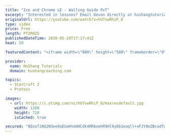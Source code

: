 ```yaml
---
title: "Ice and Chrome LE - Walling Guide PvT"
excerpt: "Interested in lessons? Email Devon directly at hushangtutorials@outlook.com ------------------------------------------------------------------------------------------------------- Want to support HuShang Tutorials directly? Patreon is a website where you can contribute a monthly donation that will help"
originalUrl: https://youtube.com/watch?v=hU7vwRhiP_8
type: video
price: Free
length: PT2M42S
publishedDateTime: 2020-05-29T17:17:41Z
heat: 50

featuredContent: "<iframe width=\"800\" height=\"500\" frameborder=\"0\" src=\"https://www.youtube.com/embed/hU7vwRhiP_8\" allow=\"accelerometer; autoplay; encrypted-media; gyroscope; picture-in-picture\" allowfullscreen></iframe>"

provider:
  name: HuShang Tutorials
  domain: hushangcoaching.com

topics:
  - StarCraft 2
  - Protoss

images:
  - url: https://i.ytimg.com/vi/hU7vwRhiP_8/maxresdefault.jpg
    width: 1280
    height: 720
    isCached: true

secured: "0Qzo7JAO2N3ee9oEUaHtmUHCdk4RRboehR9Hl9y8b1eaqll+xFJY8nZBcudTwyyzqw8aUC6+BKv/ukxrQ/Pez2PopiP9a5h2nuu39VuIEL3D4C/8TtS37EBBvn0JhoP8f7JiV3gmtZ3zmRVk7bDDNpCeN05iNoEC/mE3cmMBPsP9lQwIPsuAR3rxlPTo8bAXE3B1J+7IKdXEXmc2aIb7kOCrrpDvyz4x1AW03kvXWITPYutV4qTqqcnXLGx2Gx8aClI4hISS8smjPxayRDnlEtkOQslHhOMWKQRZztWXkxudmtPbhWr9o4iJ5//f5va9Y92hjMaZ/GFum5UkBZFOVOHaHw3LkCC2IJgH7V7yOVql7GVyc7OIiuiBXPZmix3mEPDnO561SP4y3n5TjRqe5d2G1sNa4cgwTDh4T+pRIAg=;MJggDZ51Ba+IGZt513YAmA=="
---
```


